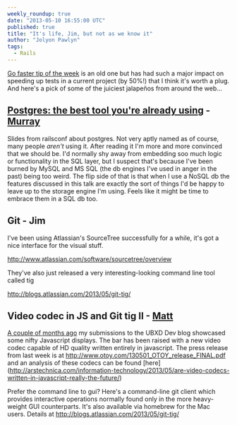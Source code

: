 ```yaml
---
weekly_roundup: true
date: "2013-05-10 16:55:00 UTC"
published: true
title: "It's life, Jim, but not as we know it"
author: "Jolyon Pawlyn"
tags:
  - Rails
---
```


[Go faster tip of the week](http://ariejan.net/2011/09/24/rspec-speed-up-by-tweaking-ruby-garbage-collection/) is an old one but has had such a major impact on speeding up tests in a current project (by 50%!) that I think it's worth a plug. And here's a pick of some of the juiciest jalapeños from around the web...

## [Postgres: the best tool you're already using](http://adamsanderson.github.io/railsconf_2013/)  - [Murray](/people#murray-steele)

Slides from railsconf about postgres.  Not very aptly named as of course, many people *aren't* using it.  After reading it I'm more and more convinced that we should be.  I'd normally shy away from embedding soo much logic or functionality in the SQL layer, but I suspect that's because I've been burned by MySQL and MS SQL (the db engines I've used in anger in the past) being too weird.  The flip side of that is that when I use a NoSQL db the features discussed in this talk are exactly the sort of things I'd be happy to leave up to the storage engine I'm using.  Feels like it might be time to embrace them in a SQL db too.

## Git   - Jim

I've been using Atlassian's SourceTree successfully for a while, it's got a nice interface for the visual stuff.

http://www.atlassian.com/software/sourcetree/overview

They've also just released a very interesting-looking command line tool called tig

http://blogs.atlassian.com/2013/05/git-tig/

## Video codec in JS and Git tig II - [Matt](/people/matt-peperell)

[A couple of months ago](/blog/improve-your-week-with-this-1-weird-old-tip) my submissions to the UBXD Dev blog showcased some nifty Javascript displays. The bar has been raised with a new video codec capable of HD quality written entirely in javascript.  The press release from last week is at http://www.otoy.com/130501_OTOY_release_FINAL.pdf and an analysis of these codecs can be found [here] (http://arstechnica.com/information-technology/2013/05/are-video-codecs-written-in-javascript-really-the-future/)

Prefer the command line to gui? Here's a command-line git client which provides interactive operations normally found only in the more heavy-weight GUI counterparts. It's also available via homebrew for the Mac users. Details at http://blogs.atlassian.com/2013/05/git-tig/
